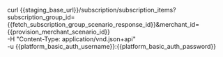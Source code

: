 curl {{staging_base_url}}/subscription/subscription_items?subscription_group_id={{fetch_subscription_group_scenario_response_id}}&merchant_id={{provision_merchant_scenario_id}}  \
    -H "Content-Type: application/vnd.json+api" \
    -u  {{platform_basic_auth_username}}:{{platform_basic_auth_password}}
